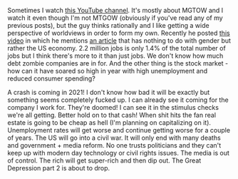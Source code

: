[//]: # (The US is About to Get Fucked)

Sometimes I watch [this YouTube channel](https://www.youtube.com/channel/UC9ctsJZ2aD1nCexfqj342NQ). It's mostly about MGTOW and I watch it even though I'm not MTGOW (obviously if you've read any of my previous posts), but the guy thinks rationally and I like getting a wide perspective of worldviews in order to form my own. Recently he posted [this video](https://youtu.be/zBPJT4z9I3w?t=300) in which he mentions [an article](https://www.cnbc.com/2020/05/20/highly-indebted-zombie-companies-control-more-than-2-million-us-jobs.html) that has nothing to do with gender but rather the US economy. 2.2 million jobs is only 1.4% of the total number of jobs but I think there's more to it than just jobs. We don't know how much debt zombie companies are in for. And the other thing is the stock market - how can it have soared so high in year with high unemployment and reduced consumer spending?

A crash is coming in 2021! I don't know how bad it will be exactly but something seems completely fucked up. I can already see it coming for the company I work for. They're doomed! I can see it in the stimulus checks we're all getting. Better hold on to that cash! When shit hits the fan real estate is going to be cheap as hell (I'm planning on capitalizing on it). Unemployment rates will get worse and continue getting worse for a couple of years. The US will go into a civil war. It will only end with many deaths and government + media reform. No one trusts politicians and they can't keep up with modern day technology or civil rights issues. The media is out of control. The rich will get super-rich and then dip out. The Great Depression part 2 is about to drop.